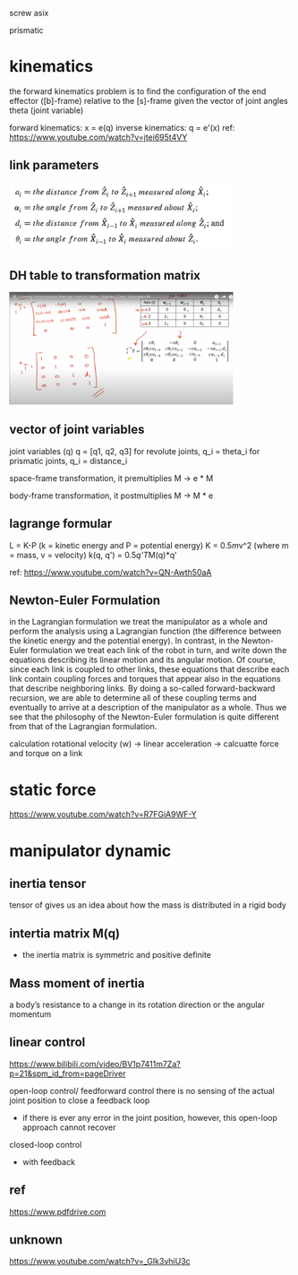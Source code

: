 screw asix

prismatic


# kinematics 

the forward kinematics problem is to find the configuration of the end effector ([b]-frame) relative to the [s]-frame given the vector of joint angles theta (joint variable)

forward kinematics: x = e(q)
inverse kinematics: q = e'(x)
ref: https://www.youtube.com/watch?v=jtei695t4VY


## link parameters
<img src="diagrams/diagram-4.png" alt="drawing" width="400"/>

## DH table to transformation matrix
<img src="diagrams/diagram-3.png" alt="drawing" width="400"/>


## vector of joint variables
joint variables (q)
q = [q1, q2, q3]
for revolute joints, q_i = theta_i
for prismatic joints, q_i = distance_i





space-frame transformation, it premultiplies M -> e * M

body-frame transformation, it postmultiplies M -> M * e

## lagrange formular

L = K-P (k = kinetic energy and P = potential energy)
K = 0.5*m*v^2 (where m = mass, v = velocity)
k(q, q') = 0.5*q'T*M(q)*q'

ref: https://www.youtube.com/watch?v=QN-Awth50aA

## Newton-Euler Formulation
in the Lagrangian formulation we treat the manipulator as
a whole and perform the analysis using a Lagrangian function (the difference between the
kinetic energy and the potential energy). In contrast, in the Newton-Euler formulation we
treat each link of the robot in turn, and write down the equations describing its linear motion
and its angular motion. Of course, since each link is coupled to other links, these equations
that describe each link contain coupling forces and torques that appear also in the equations
that describe neighboring links. By doing a so-called forward-backward recursion, we are
able to determine all of these coupling terms and eventually to arrive at a description of the
manipulator as a whole. Thus we see that the philosophy of the Newton-Euler formulation
is quite different from that of the Lagrangian formulation.

calculation rotational velocity (w) -> linear acceleration -> calcuatte force and torque on a link


# static force
https://www.youtube.com/watch?v=R7FGiA9WF-Y

# manipulator dynamic
## inertia tensor 
tensor of  gives us an idea about how the mass is distributed in a rigid body

## intertia matrix M(q)
- the inertia matrix is symmetric and positive definite

## Mass moment of inertia 
 a body’s resistance to a change in its rotation direction or the angular momentum
 
## linear control
https://www.bilibili.com/video/BV1p7411m7Za?p=21&spm_id_from=pageDriver

open-loop control/ feedforward control
there is no sensing of the actual joint position to close a feedback loop
- if there is ever any error in the joint position, however, this open-loop approach cannot recover

closed-loop control
- with feedback



## ref
https://www.pdfdrive.com


## unknown
https://www.youtube.com/watch?v=_GIk3vhiU3c
